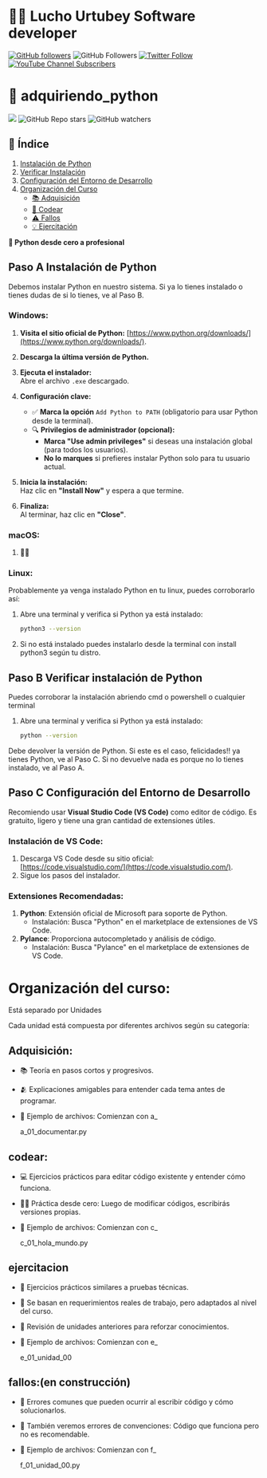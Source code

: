 # 👨‍💻 Lucho Urtubey Software developer
[![GitHub followers](https://img.shields.io/github/followers/LuchoUrtubey)](https://github.com/LuchoUrtubey?tab=followers)
![GitHub Followers](https://img.shields.io/github/stars/LuchoUrtubey?style=social)
[![Twitter Follow](https://img.shields.io/twitter/follow/LuchoUrtubey?style=social)](https://twitter.com/LuchoUrtubey)
[![YouTube Channel Subscribers](https://img.shields.io/youtube/channel/subscribers/UCTGuspmcC2if9N5knX0eUEw)](https://www.youtube.com/channel/UCTGuspmcC2if9N5knX0eUEw?sub_confirmation=1)

# 🐍 adquiriendo_python
![](https://img.shields.io/badge/Python-3.13.2-F3F4F6?logo=python&logoColor=FFD43B)
![GitHub Repo stars](https://img.shields.io/github/stars/LuchoUrtubey/adquiriendo_python)
![GitHub watchers](https://img.shields.io/github/watchers/LuchoUrtubey/adquiriendo_python)

## **📖 Índice**
1. [Instalación de Python](#paso-a-instalación-de-python)
2. [Verificar Instalación](#paso-b-verificar-instalación-de-python)
3. [Configuración del Entorno de Desarrollo](#paso-c-configuración-del-entorno-de-desarrollo)
4. [Organización del Curso](#organización-del-curso)
   - [📚 Adquisición](#adquisición)
   - [📝 Codear](#codear)
   - [⚠️ Fallos](#fallos)
   - [💡 Ejercitación](#ejercitación)


**🐍 Python desde cero a profesional**

## Paso A Instalación de Python

Debemos instalar Python en nuestro sistema.
Si ya lo tienes instalado o tienes dudas de si lo tienes, ve al Paso B.

### Windows:
1. **Visita el sitio oficial de Python:** [https://www.python.org/downloads/](https://www.python.org/downloads/).
2. **Descarga la última versión de Python.**
3. **Ejecuta el instalador:**  
   Abre el archivo `.exe` descargado.

4. **Configuración clave:**  
   - ✅ **Marca la opción** `Add Python to PATH` (obligatorio para usar Python desde la terminal).  
   - 🔍 **Privilegios de administrador (opcional):**  
     - **Marca "Use admin privileges"** si deseas una instalación global (para todos los usuarios).  
     - **No lo marques** si prefieres instalar Python solo para tu usuario actual.

5. **Inicia la instalación:**  
   Haz clic en **"Install Now"** y espera a que termine.

6. **Finaliza:**  
   Al terminar, haz clic en **"Close"**. 

### macOS:
1. 🤷‍♂️

### Linux:
Probablemente ya venga instalado Python en tu linux, puedes corroborarlo así:

1. Abre una terminal y verifica si Python ya está instalado:
   ```bash
   python3 --version
   
2. Si no está instalado puedes instalarlo desde la terminal con install python3 según tu distro.

## Paso B Verificar instalación de Python

Puedes corroborar la instalación abriendo cmd o powershell o cualquier terminal
   
1. Abre una terminal y verifica si Python ya está instalado:
   ```bash
   python --version

Debe devolver la versión de Python. Si este es el caso, felicidades!! ya tienes Python, ve al Paso C.
Si no devuelve nada es porque no lo tienes instalado, ve al Paso A.   

## Paso C Configuración del Entorno de Desarrollo

Recomiendo usar **Visual Studio Code (VS Code)** como editor de código. Es gratuito, ligero y tiene una gran cantidad de extensiones útiles.

### Instalación de VS Code:
1. Descarga VS Code desde su sitio oficial: [https://code.visualstudio.com/](https://code.visualstudio.com/).
2. Sigue los pasos del instalador.

### Extensiones Recomendadas:
1. **Python**: Extensión oficial de Microsoft para soporte de Python.
   - Instalación: Busca "Python" en el marketplace de extensiones de VS Code.
2. **Pylance**: Proporciona autocompletado y análisis de código.
   - Instalación: Busca "Pylance" en el marketplace de extensiones de VS Code.
   
# Organización del curso:
Está separado por Unidades

Cada unidad está compuesta por diferentes archivos según su categoría:

## Adquisición:
- 📚 Teoría en pasos cortos y progresivos.
- 🫂 Explicaciones amigables para entender cada tema antes de programar.

- 📂 Ejemplo de archivos: Comienzan con a_

   a_01_documentar.py


## codear:
- 💻 Ejercicios prácticos para editar código existente y entender cómo funciona.
- 👨‍💻 Práctica desde cero: Luego de modificar códigos, escribirás versiones propias.

- 📂 Ejemplo de archivos: Comienzan con c_

   c_01_hola_mundo.py


## ejercitacion
- 📌 Ejercicios prácticos similares a pruebas técnicas.
- 📝 Se basan en requerimientos reales de trabajo, pero adaptados al nivel del curso.
- 🔁 Revisión de unidades anteriores para reforzar conocimientos.

- 📂 Ejemplo de archivos: Comienzan con e_

   e_01_unidad_00

## fallos:(en construcción)
- 🚨 Errores comunes que pueden ocurrir al escribir código y cómo solucionarlos.
- 📢 También veremos errores de convenciones: Código que funciona pero no es recomendable.

- 📂 Ejemplo de archivos: Comienzan con f_

   f_01_unidad_00.py